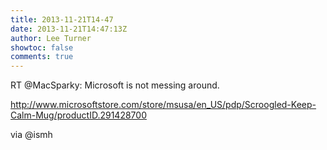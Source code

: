 ```yaml
---
title: 2013-11-21T14-47
date: 2013-11-21T14:47:13Z
author: Lee Turner
showtoc: false
comments: true
---
```


RT @MacSparky: Microsoft is not messing around.

http://www.microsoftstore.com/store/msusa/en_US/pdp/Scroogled-Keep-Calm-Mug/productID.291428700

via @ismh

